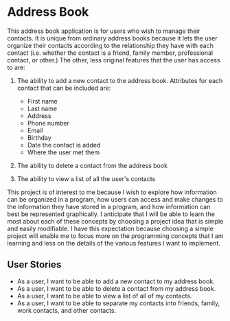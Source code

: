 # Address Book

This address book application is for users who wish to manage their contacts. 
It is unique from ordinary address books because it lets the user organize 
their contacts according to the relationship they have with each contact 
(i.e. whether the contact is a friend, family member, professional contact, 
or other.) The other, less original features that the user has access to are:
1. The ability to add a new contact to the address book. Attributes for each 
contact that can be included are:
    - First name 
    - Last name 
    - Address 
    - Phone number 
    - Email
    - Birthday 
    - Date the contact is added 
    - Where the user met them

2. The ability to delete a contact from the address book
3. The ability to view a list of all the user's contacts

This project is of interest to me because I wish to explore how information can be organized in a program, how users 
can access and make changes to the information they have stored in a program, and how information can best be 
represented graphically. I anticipate that I will be able to learn the most about each of these concepts by choosing a 
project idea that is simple and easily modifiable. I have this expectation because choosing a simple project will 
enable me to focus more on the programming concepts that I am learning and less on the details of the various features I 
want to implement.

## User Stories
- As a user, I want to be able to add a new contact to my address book.
- As a user, I want to be able to delete a contact from my address book.
- As a user, I want to be able to view a list of all of my contacts.
- As a user, I want to be able to separate my contacts into friends, family, work contacts, and other contacts.